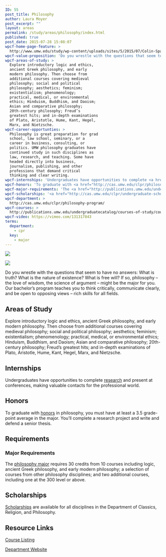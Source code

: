 ```yaml
---
ID: 55
post_title: Philosophy
author: Laura Moyer
post_excerpt: ""
layout: areas
permalink: /study/areas/philosophy/index.html
published: true
post_date: 2015-07-28 15:08:07
wpcf-home-page-feature: >
  http://www.umw.edu/study/wp-content/uploads/sites/5/2015/07/Colin-Spangler_mock-trial-homepagee.jpg
wpcf-value-proposition: 'Do you wrestle with the questions that seem to have no answers: What is truth? What is the nature of existence? What is free will? If so, philosophy – the love of wisdom, the science of argument – might be the major for you. Our bachelor’s program teaches you to think critically, communicate clearly, and be open to opposing views – rich skills for all fields.'
wpcf-areas-of-study: >
  Explore introductory logic and ethics,
  ancient Greek philosophy, and early
  modern philosophy. Then choose from
  additional courses covering medieval
  philosophy; social and political
  philosophy; aesthetics; feminism;
  existentialism; phenomenology;
  practical, medical, or environmental
  ethics; Hinduism, Buddhism, and Daoism;
  Asian and comparative philosophy;
  20th-century philosophy; Freud’s
  greatest hits; and in-depth examinations
  of Plato, Aristotle, Hume, Kant, Hegel,
  Marx, and Nietzsche.
wpcf-career-opportunties: >
  Philosophy is great preparation for grad
  school, law school, seminary, or a
  career in business, consulting, or
  politics. UMW philosophy graduates have
  continued study in such disciplines as
  law, research, and teaching. Some have
  headed directly into business,
  journalism, publishing, and other
  professions that demand critical
  thinking and clear writing.
wpcf-internships: 'Undergraduates have opportunities to complete <a href="http://cas.umw.edu/clpr/undergraduate-research/">research</a> and present at conferences, making valuable contacts for the professional world.'
wpcf-honors: 'To graduate with <a href="http://cas.umw.edu/clpr/philosophy-program/honors-program/">honors</a> in philosophy, you must have at least a 3.5 grade-point average in the major. You’ll complete a research project and write and defend a senior thesis.'
wpcf-major-requirements: 'The <a href="http://publications.umw.edu/undergraduatecatalog/courses-of-study/majors/phil/">philosophy major</a> requires 30 credits from 10 courses including logic, ancient Greek philosophy, and early modern philosophy; a selection of courses from other philosophy disciplines; and two additional courses, including one at the 300 level or above.'
wpcf-scholarships: '<a href="http://cas.umw.edu/clpr/undergraduate-scholarships-and-awards/">Scholarships</a> are available for all disciplines in the Department of Classics, Religion, and Philosophy.'
wpcf-department: >
  http://cas.umw.edu/clpr/philosophy-program/
wpcf-courses: >
  http://publications.umw.edu/undergraduatecatalog/courses-of-study/course-descriptions/phil/
wpcf-video: https://vimeo.com/131317843
terms:
  department:
    - cpr
  key:
    - major
---
```


<!-- Types Custom Fields: -->
[![](http://www.umw.edu/study/wp-content/uploads/sites/5/2015/07/Colin-Spangler_mock-trial-homepagee.jpg)](http://www.umw.edu/study/wp-content/uploads/sites/5/2015/07/Colin-Spangler_mock-trial-homepagee.jpg)
<!-- End home-page-feature -->

<!-- video -->
[![](https://i.vimeocdn.com/video/523520745_960.jpg)](https://vimeo.com/131317843)
<!-- End video -->

<!-- value-proposition -->
Do you wrestle with the questions that seem to have no answers: What is truth? What is the nature of existence? What is free will? If so, philosophy – the love of wisdom, the science of argument – might be the major for you. Our bachelor’s program teaches you to think critically, communicate clearly, and be open to opposing views – rich skills for all fields.
<!-- End value-proposition -->

<!-- areas-of-study -->
## Areas of Study
Explore introductory logic and ethics, ancient Greek philosophy, and early modern philosophy. Then choose from additional courses covering medieval philosophy; social and political philosophy; aesthetics; feminism; existentialism; phenomenology; practical, medical, or environmental ethics; Hinduism, Buddhism, and Daoism; Asian and comparative philosophy; 20th-century philosophy; Freud’s greatest hits; and in-depth examinations of Plato, Aristotle, Hume, Kant, Hegel, Marx, and Nietzsche.
<!-- End areas-of-study -->

<!-- internships -->
## Internships
Undergraduates have opportunities to complete [research](http://cas.umw.edu/clpr/undergraduate-research/) and present at conferences, making valuable contacts for the professional world.
<!-- End internships -->

<!-- honors -->
## Honors
To graduate with [honors](http://cas.umw.edu/clpr/philosophy-program/honors-program/) in philosophy, you must have at least a 3.5 grade-point average in the major. You’ll complete a research project and write and defend a senior thesis.
<!-- End honors -->

<!-- requirements -->
## Requirements

<!-- major-requirements -->
### Major Requirements
The [philosophy major](http://publications.umw.edu/undergraduatecatalog/courses-of-study/majors/phil/) requires 30 credits from 10 courses including logic, ancient Greek philosophy, and early modern philosophy; a selection of courses from other philosophy disciplines; and two additional courses, including one at the 300 level or above.
<!-- End major-requirements -->

<!-- End requirements -->

<!-- scholarships -->
## Scholarships
[Scholarships](http://cas.umw.edu/clpr/undergraduate-scholarships-and-awards/) are available for all disciplines in the Department of Classics, Religion, and Philosophy.
<!-- End scholarships -->

<!-- resource-links -->
## Resource Links

<!-- courses -->
[Course Listing](http://publications.umw.edu/undergraduatecatalog/courses-of-study/course-descriptions/phil/)

<!-- End courses -->


<!-- department -->
[Department Website](http://cas.umw.edu/clpr/philosophy-program/)

<!-- End department -->

<!-- End resource-links -->

<!-- End Types Custom Fields -->